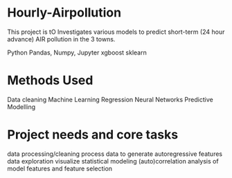 # Hourly-Airpollution
This project is tO Investigates various models to predict short-term (24 hour advance) AIR pollution in the 3 towns.

Python
Pandas, Numpy, Jupyter
xgboost  sklearn 


# Methods Used

Data cleaning
Machine Learning
Regression
Neural Networks
Predictive Modelling

# Project needs and core tasks

data processing/cleaning
process data to generate autoregressive features
data exploration
visualize 
statistical modeling
(auto)correlation analysis of model features and feature selection
